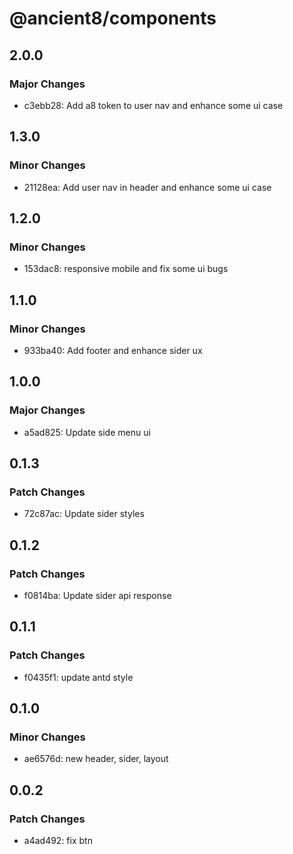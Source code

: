 # @ancient8/components

## 2.0.0

### Major Changes

- c3ebb28: Add a8 token to user nav and enhance some ui case

## 1.3.0

### Minor Changes

- 21128ea: Add user nav in header and enhance some ui case

## 1.2.0

### Minor Changes

- 153dac8: responsive mobile and fix some ui bugs

## 1.1.0

### Minor Changes

- 933ba40: Add footer and enhance sider ux

## 1.0.0

### Major Changes

- a5ad825: Update side menu ui

## 0.1.3

### Patch Changes

- 72c87ac: Update sider styles

## 0.1.2

### Patch Changes

- f0814ba: Update sider api response

## 0.1.1

### Patch Changes

- f0435f1: update antd style

## 0.1.0

### Minor Changes

- ae6576d: new header, sider, layout

## 0.0.2

### Patch Changes

- a4ad492: fix btn

